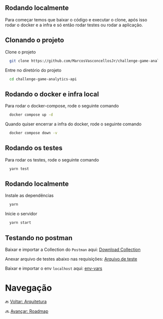 ## Rodando localmente
Para começar temos que baixar o código e executar o clone, após isso rodar o docker e a infra e só então rodar testes ou rodar a aplicação.

## Clonando o projeto

Clone o projeto

```bash
  git clone https://github.com/MarcosVasconcellosJr/challenge-game-analytics-api.git
```

Entre no diretório do projeto

```bash
  cd challenge-game-analytics-api
```


## Rodando o docker e infra local

Para rodar o docker-compose, rode o seguinte comando

```bash
  docker compose up -d
```

Quando quiser encerrar a infra do docker, rode o seguinte comando

```bash
  docker compose down -v
```

## Rodando os testes

Para rodar os testes, rode o seguinte comando

```bash
  yarn test
```

## Rodando localmente

Instale as dependências

```bash
  yarn
```

Inicie o servidor

```bash
  yarn start
```

## Testando no postman

Baixar e importar a Collection do `Postman` aqui:
[Download Collection](./Assets/Game-Challenge.postman_collection.json)

Anexar arquivo de testes abaixo nas requisições: 
[Arquivo de teste](./Assets/log-file-match-with-team.txt)

Baixar e importar o env `localhost` aqui:
[env-vars](./Assets/game-api-local.postman_environment.json)


# Navegação

🔙 [Voltar: Arquitetura](./2-Architecture.md)

🔜 [Avançar: Roadmap](./4-Roadmap.md)